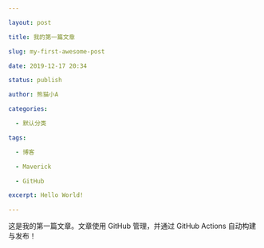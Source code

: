 ```yaml
---

layout: post

title: 我的第一篇文章

slug: my-first-awesome-post

date: 2019-12-17 20:34

status: publish

author: 熊猫小A

categories: 

  - 默认分类

tags: 

  - 博客

  - Maverick

  - GitHub

excerpt: Hello World!

---
```




这是我的第一篇文章。文章使用 GitHub 管理，并通过 GitHub Actions 自动构建与发布！
